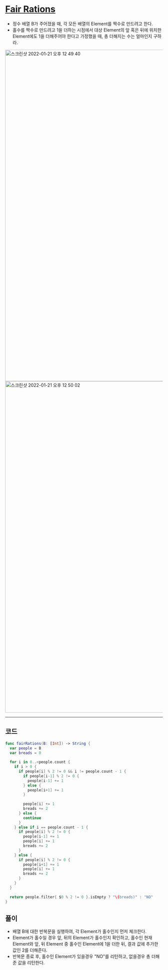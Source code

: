 # [Fair Rations](https://www.hackerrank.com/challenges/fair-rations/problem?isFullScreen=true&h_r=next-challenge&h_v=zen&h_r=next-challenge&h_v=zen)
- 정수 배열 B가 주어졌을 때, 각 모든 배열의 Element를 짝수로 만드려고 한다.
- 홀수를 짝수로 만드려고 1을 더하는 시점에서 대상 Element의 앞 혹은 뒤에 위치한 Element에도 1을 더해주어야 한다고 가정했을 때, 총 더해지는 수는 얼마인지 구하라. 

<img width="1060" alt="스크린샷 2022-01-21 오후 12 49 40" src="https://user-images.githubusercontent.com/59811450/150462473-7bfc9adf-9d84-4306-bf9a-768031e219a0.png">
<img width="1060" alt="스크린샷 2022-01-21 오후 12 50 02" src="https://user-images.githubusercontent.com/59811450/150462516-bd243c20-06fc-4470-93c2-b6526b85429c.png">

***

## 코드

```swift
func fairRations(B: [Int]) -> String {
  var people = B
  var breads = 0
  
  for i in 0..<people.count {
    if i > 0 {
      if people[i] % 2 != 0 && i != people.count - 1 {
        if people[i-1] % 2 != 0 {
          people[i-1] += 1
        } else {
          people[i+1] += 1
        }
        
        people[i] += 1
        breads += 2
      } else {
        continue
      }
    } else if i == people.count - 1 {
      if people[i] % 2 != 0 {
        people[i-1] += 1
        people[i] += 1
        breads += 2
      }
    } else {
      if people[i] % 2 != 0 {
        people[i+1] += 1
        people[i] += 1
        breads += 2
      }
    }
  }
  
  return people.filter{ $0 % 2 != 0 }.isEmpty ? "\(breads)" : "NO"
}
```

## 풀이
- 배열 B에 대한 반복문을 실행하여, 각 Element가 홀수인지 먼저 체크한다.
- Element가 홀수일 경우 앞, 뒤의 Element가 홀수인지 확인하고, 홀수인 현재 Element와 앞, 뒤 Element 중 홀수인 Element에 1을 더한 뒤, 결과 값에 추가한 값인 2를 더해준다.
- 반복문 종료 후, 홀수인 Element가 있을경우 "NO"를 리턴하고, 없을경우 총 더해준 값을 리턴한다.
